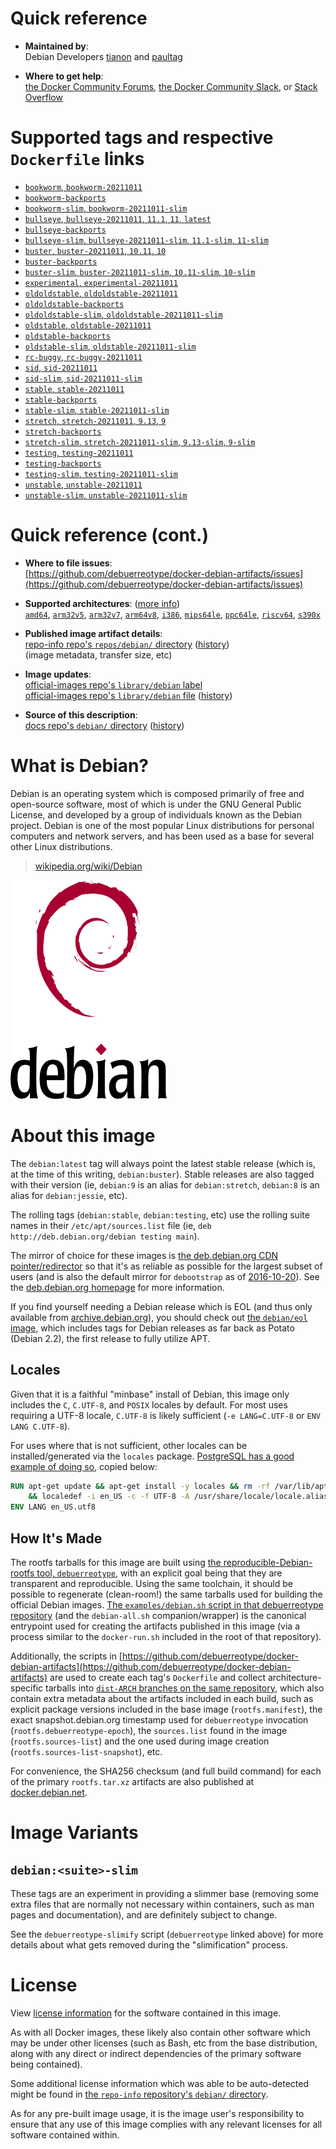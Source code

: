 <!--

********************************************************************************

WARNING:

    DO NOT EDIT "debian/README.md"

    IT IS AUTO-GENERATED

    (from the other files in "debian/" combined with a set of templates)

********************************************************************************

-->

# Quick reference

-	**Maintained by**:  
	Debian Developers [tianon](https://qa.debian.org/developer.php?login=tianon) and [paultag](https://qa.debian.org/developer.php?login=paultag)

-	**Where to get help**:  
	[the Docker Community Forums](https://forums.docker.com/), [the Docker Community Slack](https://dockr.ly/slack), or [Stack Overflow](https://stackoverflow.com/search?tab=newest&q=docker)

# Supported tags and respective `Dockerfile` links

-	[`bookworm`, `bookworm-20211011`](https://github.com/debuerreotype/docker-debian-artifacts/blob/d99a48edaa18ad2bbb260c388b274c8c093f2d32/bookworm/Dockerfile)
-	[`bookworm-backports`](https://github.com/debuerreotype/docker-debian-artifacts/blob/d99a48edaa18ad2bbb260c388b274c8c093f2d32/bookworm/backports/Dockerfile)
-	[`bookworm-slim`, `bookworm-20211011-slim`](https://github.com/debuerreotype/docker-debian-artifacts/blob/d99a48edaa18ad2bbb260c388b274c8c093f2d32/bookworm/slim/Dockerfile)
-	[`bullseye`, `bullseye-20211011`, `11.1`, `11`, `latest`](https://github.com/debuerreotype/docker-debian-artifacts/blob/d99a48edaa18ad2bbb260c388b274c8c093f2d32/bullseye/Dockerfile)
-	[`bullseye-backports`](https://github.com/debuerreotype/docker-debian-artifacts/blob/d99a48edaa18ad2bbb260c388b274c8c093f2d32/bullseye/backports/Dockerfile)
-	[`bullseye-slim`, `bullseye-20211011-slim`, `11.1-slim`, `11-slim`](https://github.com/debuerreotype/docker-debian-artifacts/blob/d99a48edaa18ad2bbb260c388b274c8c093f2d32/bullseye/slim/Dockerfile)
-	[`buster`, `buster-20211011`, `10.11`, `10`](https://github.com/debuerreotype/docker-debian-artifacts/blob/d99a48edaa18ad2bbb260c388b274c8c093f2d32/buster/Dockerfile)
-	[`buster-backports`](https://github.com/debuerreotype/docker-debian-artifacts/blob/d99a48edaa18ad2bbb260c388b274c8c093f2d32/buster/backports/Dockerfile)
-	[`buster-slim`, `buster-20211011-slim`, `10.11-slim`, `10-slim`](https://github.com/debuerreotype/docker-debian-artifacts/blob/d99a48edaa18ad2bbb260c388b274c8c093f2d32/buster/slim/Dockerfile)
-	[`experimental`, `experimental-20211011`](https://github.com/debuerreotype/docker-debian-artifacts/blob/d99a48edaa18ad2bbb260c388b274c8c093f2d32/experimental/Dockerfile)
-	[`oldoldstable`, `oldoldstable-20211011`](https://github.com/debuerreotype/docker-debian-artifacts/blob/d99a48edaa18ad2bbb260c388b274c8c093f2d32/oldoldstable/Dockerfile)
-	[`oldoldstable-backports`](https://github.com/debuerreotype/docker-debian-artifacts/blob/d99a48edaa18ad2bbb260c388b274c8c093f2d32/oldoldstable/backports/Dockerfile)
-	[`oldoldstable-slim`, `oldoldstable-20211011-slim`](https://github.com/debuerreotype/docker-debian-artifacts/blob/d99a48edaa18ad2bbb260c388b274c8c093f2d32/oldoldstable/slim/Dockerfile)
-	[`oldstable`, `oldstable-20211011`](https://github.com/debuerreotype/docker-debian-artifacts/blob/d99a48edaa18ad2bbb260c388b274c8c093f2d32/oldstable/Dockerfile)
-	[`oldstable-backports`](https://github.com/debuerreotype/docker-debian-artifacts/blob/d99a48edaa18ad2bbb260c388b274c8c093f2d32/oldstable/backports/Dockerfile)
-	[`oldstable-slim`, `oldstable-20211011-slim`](https://github.com/debuerreotype/docker-debian-artifacts/blob/d99a48edaa18ad2bbb260c388b274c8c093f2d32/oldstable/slim/Dockerfile)
-	[`rc-buggy`, `rc-buggy-20211011`](https://github.com/debuerreotype/docker-debian-artifacts/blob/d99a48edaa18ad2bbb260c388b274c8c093f2d32/rc-buggy/Dockerfile)
-	[`sid`, `sid-20211011`](https://github.com/debuerreotype/docker-debian-artifacts/blob/d99a48edaa18ad2bbb260c388b274c8c093f2d32/sid/Dockerfile)
-	[`sid-slim`, `sid-20211011-slim`](https://github.com/debuerreotype/docker-debian-artifacts/blob/d99a48edaa18ad2bbb260c388b274c8c093f2d32/sid/slim/Dockerfile)
-	[`stable`, `stable-20211011`](https://github.com/debuerreotype/docker-debian-artifacts/blob/d99a48edaa18ad2bbb260c388b274c8c093f2d32/stable/Dockerfile)
-	[`stable-backports`](https://github.com/debuerreotype/docker-debian-artifacts/blob/d99a48edaa18ad2bbb260c388b274c8c093f2d32/stable/backports/Dockerfile)
-	[`stable-slim`, `stable-20211011-slim`](https://github.com/debuerreotype/docker-debian-artifacts/blob/d99a48edaa18ad2bbb260c388b274c8c093f2d32/stable/slim/Dockerfile)
-	[`stretch`, `stretch-20211011`, `9.13`, `9`](https://github.com/debuerreotype/docker-debian-artifacts/blob/d99a48edaa18ad2bbb260c388b274c8c093f2d32/stretch/Dockerfile)
-	[`stretch-backports`](https://github.com/debuerreotype/docker-debian-artifacts/blob/d99a48edaa18ad2bbb260c388b274c8c093f2d32/stretch/backports/Dockerfile)
-	[`stretch-slim`, `stretch-20211011-slim`, `9.13-slim`, `9-slim`](https://github.com/debuerreotype/docker-debian-artifacts/blob/d99a48edaa18ad2bbb260c388b274c8c093f2d32/stretch/slim/Dockerfile)
-	[`testing`, `testing-20211011`](https://github.com/debuerreotype/docker-debian-artifacts/blob/d99a48edaa18ad2bbb260c388b274c8c093f2d32/testing/Dockerfile)
-	[`testing-backports`](https://github.com/debuerreotype/docker-debian-artifacts/blob/d99a48edaa18ad2bbb260c388b274c8c093f2d32/testing/backports/Dockerfile)
-	[`testing-slim`, `testing-20211011-slim`](https://github.com/debuerreotype/docker-debian-artifacts/blob/d99a48edaa18ad2bbb260c388b274c8c093f2d32/testing/slim/Dockerfile)
-	[`unstable`, `unstable-20211011`](https://github.com/debuerreotype/docker-debian-artifacts/blob/d99a48edaa18ad2bbb260c388b274c8c093f2d32/unstable/Dockerfile)
-	[`unstable-slim`, `unstable-20211011-slim`](https://github.com/debuerreotype/docker-debian-artifacts/blob/d99a48edaa18ad2bbb260c388b274c8c093f2d32/unstable/slim/Dockerfile)

# Quick reference (cont.)

-	**Where to file issues**:  
	[https://github.com/debuerreotype/docker-debian-artifacts/issues](https://github.com/debuerreotype/docker-debian-artifacts/issues)

-	**Supported architectures**: ([more info](https://github.com/docker-library/official-images#architectures-other-than-amd64))  
	[`amd64`](https://hub.docker.com/r/amd64/debian/), [`arm32v5`](https://hub.docker.com/r/arm32v5/debian/), [`arm32v7`](https://hub.docker.com/r/arm32v7/debian/), [`arm64v8`](https://hub.docker.com/r/arm64v8/debian/), [`i386`](https://hub.docker.com/r/i386/debian/), [`mips64le`](https://hub.docker.com/r/mips64le/debian/), [`ppc64le`](https://hub.docker.com/r/ppc64le/debian/), [`riscv64`](https://hub.docker.com/r/riscv64/debian/), [`s390x`](https://hub.docker.com/r/s390x/debian/)

-	**Published image artifact details**:  
	[repo-info repo's `repos/debian/` directory](https://github.com/docker-library/repo-info/blob/master/repos/debian) ([history](https://github.com/docker-library/repo-info/commits/master/repos/debian))  
	(image metadata, transfer size, etc)

-	**Image updates**:  
	[official-images repo's `library/debian` label](https://github.com/docker-library/official-images/issues?q=label%3Alibrary%2Fdebian)  
	[official-images repo's `library/debian` file](https://github.com/docker-library/official-images/blob/master/library/debian) ([history](https://github.com/docker-library/official-images/commits/master/library/debian))

-	**Source of this description**:  
	[docs repo's `debian/` directory](https://github.com/docker-library/docs/tree/master/debian) ([history](https://github.com/docker-library/docs/commits/master/debian))

# What is Debian?

Debian is an operating system which is composed primarily of free and open-source software, most of which is under the GNU General Public License, and developed by a group of individuals known as the Debian project. Debian is one of the most popular Linux distributions for personal computers and network servers, and has been used as a base for several other Linux distributions.

> [wikipedia.org/wiki/Debian](https://en.wikipedia.org/wiki/Debian)

![logo](https://raw.githubusercontent.com/docker-library/docs/b449be7df57e9ed9086bb5821bfb5d6cdc5d67a4/debian/logo.png)

# About this image

The `debian:latest` tag will always point the latest stable release (which is, at the time of this writing, `debian:buster`). Stable releases are also tagged with their version (ie, `debian:9` is an alias for `debian:stretch`, `debian:8` is an alias for `debian:jessie`, etc).

The rolling tags (`debian:stable`, `debian:testing`, etc) use the rolling suite names in their `/etc/apt/sources.list` file (ie, `deb http://deb.debian.org/debian testing main`).

The mirror of choice for these images is [the deb.debian.org CDN pointer/redirector](https://deb.debian.org) so that it's as reliable as possible for the largest subset of users (and is also the default mirror for `debootstrap` as of [2016-10-20](https://anonscm.debian.org/cgit/d-i/debootstrap.git/commit/?id=9e8bc60ad1ccf3a25ce7890526b70059f3e770de)). See the [deb.debian.org homepage](https://deb.debian.org) for more information.

If you find yourself needing a Debian release which is EOL (and thus only available from [archive.debian.org](http://archive.debian.org)), you should check out [the `debian/eol` image](https://hub.docker.com/r/debian/eol/), which includes tags for Debian releases as far back as Potato (Debian 2.2), the first release to fully utilize APT.

## Locales

Given that it is a faithful "minbase" install of Debian, this image only includes the `C`, `C.UTF-8`, and `POSIX` locales by default. For most uses requiring a UTF-8 locale, `C.UTF-8` is likely sufficient (`-e LANG=C.UTF-8` or `ENV LANG C.UTF-8`).

For uses where that is not sufficient, other locales can be installed/generated via the `locales` package. [PostgreSQL has a good example of doing so](https://github.com/docker-library/postgres/blob/69bc540ecfffecce72d49fa7e4a46680350037f9/9.6/Dockerfile#L21-L24), copied below:

```dockerfile
RUN apt-get update && apt-get install -y locales && rm -rf /var/lib/apt/lists/* \
	&& localedef -i en_US -c -f UTF-8 -A /usr/share/locale/locale.alias en_US.UTF-8
ENV LANG en_US.utf8
```

## How It's Made

The rootfs tarballs for this image are built using [the reproducible-Debian-rootfs tool, `debuerreotype`](https://github.com/debuerreotype/debuerreotype), with an explicit goal being that they are transparent and reproducible. Using the same toolchain, it should be possible to regenerate (clean-room!) the same tarballs used for building the official Debian images. [The `examples/debian.sh` script in that debuerreotype repository](https://github.com/debuerreotype/debuerreotype/blob/master/examples/debian.sh) (and the `debian-all.sh` companion/wrapper) is the canonical entrypoint used for creating the artifacts published in this image (via a process similar to the `docker-run.sh` included in the root of that repository).

Additionally, the scripts in [https://github.com/debuerreotype/docker-debian-artifacts](https://github.com/debuerreotype/docker-debian-artifacts) are used to create each tag's `Dockerfile` and collect architecture-specific tarballs into [`dist-ARCH` branches on the same repository](https://github.com/debuerreotype/docker-debian-artifacts/branches), which also contain extra metadata about the artifacts included in each build, such as explicit package versions included in the base image (`rootfs.manifest`), the exact snapshot.debian.org timestamp used for `debuerreotype` invocation (`rootfs.debuerreotype-epoch`), the `sources.list` found in the image (`rootfs.sources-list`) and the one used during image creation (`rootfs.sources-list-snapshot`), etc.

For convenience, the SHA256 checksum (and full build command) for each of the primary `rootfs.tar.xz` artifacts are also published at [docker.debian.net](https://docker.debian.net/).

# Image Variants

## `debian:<suite>-slim`

These tags are an experiment in providing a slimmer base (removing some extra files that are normally not necessary within containers, such as man pages and documentation), and are definitely subject to change.

See the `debuerreotype-slimify` script (`debuerreotype` linked above) for more details about what gets removed during the "slimification" process.

# License

View [license information](https://www.debian.org/social_contract#guidelines) for the software contained in this image.

As with all Docker images, these likely also contain other software which may be under other licenses (such as Bash, etc from the base distribution, along with any direct or indirect dependencies of the primary software being contained).

Some additional license information which was able to be auto-detected might be found in [the `repo-info` repository's `debian/` directory](https://github.com/docker-library/repo-info/tree/master/repos/debian).

As for any pre-built image usage, it is the image user's responsibility to ensure that any use of this image complies with any relevant licenses for all software contained within.

